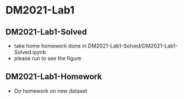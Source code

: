 # DM2021-Lab1
## DM2021-Lab1-Solved
* take home homework done in DM2021-Lab1-Solved/DM2021-Lab1-Solved.ipynb
* please run to see the figure
## DM2021-Lab1-Homework
* Do homework on new dataset
